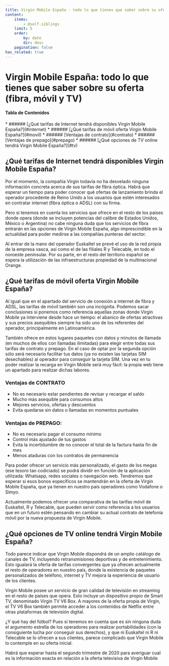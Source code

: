 ```yaml
---
title: Virgin Mobile España - todo lo que tienes que saber sobre su oferta (fibra, móvil y TV)
content:
    items:
        - @self.siblings
    limit: 5
    order:
        by: date
        dir: desc
    pagination: false
has_related: true
---
```


# Virgin Mobile España: todo lo que tienes que saber sobre su oferta (fibra, móvil y TV)

<div class="mb-5"></div>

#### Tabla de Contenidos
<div class="links-list"></div>
* ######  <span class="magnet-link">[¿Qué tarifas de Internet tendrá disponibles Virgin Mobile España?](#internet)</span>
* ######  <span class="magnet-link">[¿Qué tarifas de móvil oferta Virgin Mobile España?](#movil)</span>
* ######  <span class="magnet-link">[Ventajas de contrato](#contrato)</span>
* ######  <span class="magnet-link">[Ventajas de prepago](#prepago)</span>
* ######  <span class="magnet-link">[¿Qué opciones de TV online tendrá Virgin Mobile España?](#tv)</span>

<div class="mb-5"></div>

## <span id="internet">¿Qué tarifas de Internet tendrá disponibles Virgin Mobile España?<span>

Por el momento, la compañía Virgin todavía no ha desvelado ninguna información concreta acerca de sus tarifas de fibra óptica. Habrá que esperar un tiempo para poder conocer qué ofertas de lanzamiento brinda el operador procedente de Reino Unido a los usuarios que estén interesados en contratar internet (fibra óptica o ADSL) con su firma.

Pero si tenemos en cuenta los servicios que ofrece en el resto de los países donde opera (donde se incluyen potencias del calibre de Estados Unidos, México o Argentina) no cabe ninguna duda que los servicios de fibra entrarán en las opciones de Virgin Mobile España, algo imprescindible en la actualidad para poder medirse a las compañías punteras del sector.

Al entrar de la mano del operador Euskaltel se prevé el uso de la red propia de la empresa vasca, así como el de las filiales R y Telecable, en todo el noroeste peninsular. Por su parte, en el resto del territorio español se espera la utilización de las infraestructuras propiedad de la multinacional Orange.

<div class="mb-5"></div>

## <span id="movil">¿Qué tarifas de móvil oferta Virgin Mobile España?<span>

Al igual que en el apartado del servicio de conexión a internet de fibra y ADSL, las tarifas de móvil también son una incógnita. Podemos sacar conclusiones si ponemos como referencia aquellas zonas donde Virgin Mobile ya interviene desde hace un tiempo: el abanico de ofertas atractivas y sus precios asequibles siempre ha sido uno de los referentes del operador, principalmente en Latinoamérica.

También ofrece en estos lugares paquetes con datos y minutos de llamada (en muchos de ellos con llamadas ilimitadas) para elegir entre todas sus tarifas de contrato y prepago. En el caso de optar por la segunda opción sólo será necesario facilitar tus datos (ya no existen las tarjetas SIM desechables) al operador para conseguir la tarjeta SIM. Una vez en tu poder realizar la recarga en Virgin Mobile será muy fácil: la propia web tiene un apartado para realizar dichas labores.

<div class="mb-5"></div>

### <span id="contrato">Ventajas de CONTRATO<span>
- No es necesario estar pendientes de revisar y recargar el saldo
- Mucho más asequible para consumos altos
- Mejores servicios, ofertas y descuentos
- Evita quedarse sin datos o llamadas en momentos puntuales

<div class="mb-5"></div>

### <span id="prepago">Ventajas de PREPAGO<span>:
- No es necesario pagar el consumo mínimo
- Control más ajustado de tus gastos
- Evita la incertidumbre de no conocer el total de la factura hasta fin de mes
- Menos ataduras con los contratos de permanencia

<div class="mb-5"></div>

Para poder ofrecer un servicio más personalizado, el gasto de los megas (ese tesoro tan codiciado) se podrá dividir en función de la aplicación utilizada: Whatsapp, redes sociales o navegación web. Tendremos que esperar si esos bonos específicos se mantendrán en la oferta de Virgin Mobile España, que ya tienen en nuestro país operadores como Vodafone o Simyo.

Actualmente podemos ofrecer una comparativa de las tarifas móvil de Euskaltel, R y Telecable, que pueden servir como referencia a los usuarios que en un futuro estén pensando en cambiar su actual contrato de telefonía móvil por la nueva propuesta de Virgin Mobile.

<div class="mb-5"></div>

## <span id="tv">¿Qué opciones de TV online tendrá Virgin Mobile España?<span>

Todo parece indicar que Virgin Mobile dispondrá de un amplio catálogo de canales de TV, incluyendo retransmisiones deportivas y de entretenimiento. Esto igualará la oferta de tarifas convergentes que ya ofrecen actualmente el resto de operadores en nuestro país, donde la existencia de paquetes personalizados de teléfono, internet y TV mejora la experiencia de usuario de los clientes.

Virgin Mobile posee un servicio de gran calidad de televisión en streaming en el resto de países que opera. Esto incluye un dispositivo propio de Smart TV, denominado Virgin TV V6 Box. A mayores de la oferta propia de Virgin, el TV V6 Box también permite acceder a los contenidos de Netflix entre otras plataformas de televisión digital.

¿Y qué hay del fútbol? Pues si tenemos en cuenta que es sin ninguna duda el argumento estrella de los operadores para realizar portabilidades (con la consiguiente lucha por conseguir sus derechos), y que ni Euskaltel ni R ni Telecable se lo ofrecen a sus clientes, parece complicado que Virgin Mobile lo contemple en su oferta inicial.

Habrá que esperar hasta el segundo trimestre de 2020 para averiguar cual es la información exacta en relación a la oferta televisiva de Virgin Mobile

<div class="mb-5"></div>
